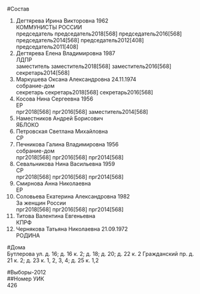 #Состав  
1. Дегтярева Ирина Викторовна 1962  
    КОММУНИСТЫ РОССИИ  
    председатель председатель2018[568] председатель2016[568] председатель2014[568] председатель2012[408] председатель2011[408]  
2. Дегтярева Елена Владимировна 1987  
    ЛДПР  
    заместитель заместитель2018[568] заместитель2016[568] секретарь2014[568]  
3. Маркушева Оксана Александровна 24.11.1974  
    собрание-дом  
    секретарь секретарь2018[568] секретарь2016[568]  
4. Косова Нина Сергеевна 1956  
    ЕР  
    прг2018[568] прг2016[568] заместитель2014[568]  
5. Наместников Андрей Борисович  
    ЯБЛОКО  
6. Петровская Светлана Михайловна  
    СР  
7. Печникова Галина Владимировна 1956  
    собрание-дом  
    прг2018[568] прг2016[568] прг2014[568]  
8. Севальникова Нина Васильевна 1959  
    СР  
    прг2018[568] прг2016[568] прг2014[568]  
9. Смирнова Анна Николаевна  
    ЕР  
10. Соловьева Екатерина Александровна 1982  
    За женщин России  
    прг2018[568] прг2016[568] прг2014[568]  
11. Титова Валентина Евгеньевна  
    КПРФ  
12. Чернякова Татьяна Николаевна 21.09.1972  
    РОДИНА  
  
#Дома  
Бутлерова ул. д. 16; д. 16 к. 2; д. 18; д. 20; д. 22 к. 2 Гражданский пр. д. 21 к. 2; д. 23 к. 1, 2, 3, 4; д. 25 к. 1,2  
  
#Выборы-2012  
##Номер УИК  
426  
